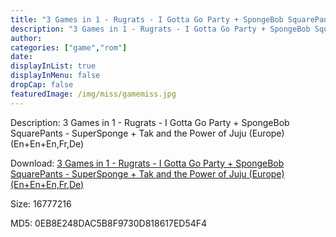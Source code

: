 ```yaml
---
title: "3 Games in 1 - Rugrats - I Gotta Go Party + SpongeBob SquarePants - SuperSponge + Tak and the Power of Juju (Europe) (En+En+En,Fr,De)"
description: "3 Games in 1 - Rugrats - I Gotta Go Party + SpongeBob SquarePants - SuperSponge + Tak and the Power of Juju (Europe) (En+En+En,Fr,De)"
author: 
categories: ["game","rom"]
date: 
displayInList: true
displayInMenu: false
dropCap: false
featuredImage: /img/miss/gamemiss.jpg
---
```


Description: 3 Games in 1 - Rugrats - I Gotta Go Party + SpongeBob SquarePants - SuperSponge + Tak and the Power of Juju (Europe) (En+En+En,Fr,De)

Download: <a style="text-decoration:underline;" href="https://mega.nz/#!3TAmUKzK!kuM-V0WihbFSHVKDW6SlJuBmu2iBKv2_pW5U4cEGB_k" target = "_blank" rel = "nofollow" > 3 Games in 1 - Rugrats - I Gotta Go Party + SpongeBob SquarePants - SuperSponge + Tak and the Power of Juju (Europe) (En+En+En,Fr,De)</a>

Size: 16777216

MD5: 0EB8E248DAC5B8F9730D818617ED54F4

